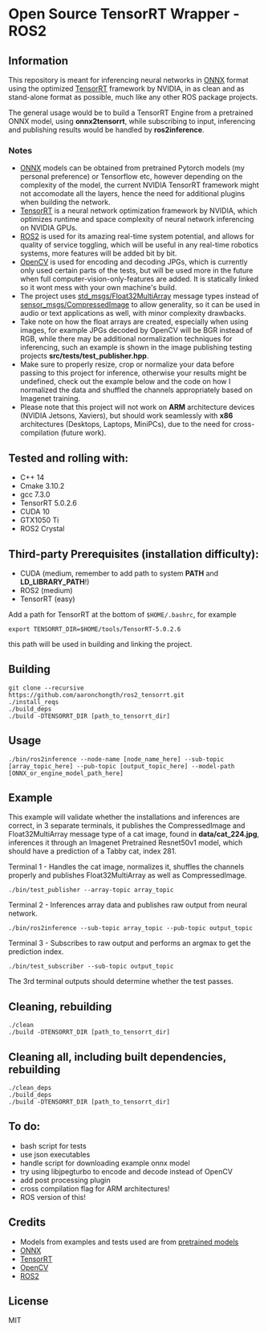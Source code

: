 # Open Source TensorRT Wrapper - ROS2

## Information

This repository is meant for inferencing neural networks in [ONNX](https://onnx.ai) format using the optimized [TensorRT](https://developer.nvidia.com/tensorrt) framework by NVIDIA, in as clean and as stand-alone format as possible, much like any other ROS package projects.

The general usage would be to build a TensorRT Engine from a pretrained ONNX model, using **onnx2tensorrt**, while subscribing to input, inferencing and publishing results would be handled by **ros2inference**. 

### Notes

- [ONNX](https://onnx.ai/) models can be obtained from pretrained Pytorch models (my personal preference) or Tensorflow etc, however depending on the complexity of the model, the current NVIDIA TensorRT framework might not accomodate all the layers, hence the need for additional plugins when building the network.
- [TensorRT](https://developer.nvidia.com/tensorrt) is a neural network optimization framework by NVIDIA, which optimizes runtime and space complexity of neural network inferencing on NVIDIA GPUs.
- [ROS2](https://index.ros.org/doc/ros2/) is used for its amazing real-time system potential, and allows for quality of service toggling, which will be useful in any real-time robotics systems, more features will be added bit by bit.
- [OpenCV](https://github.com/opencv/opencv) is used for encoding and decoding JPGs, which is currently only used certain parts of the tests, but will be used more in the future when full computer-vision-only-features are added. It is statically linked so it wont mess with your own machine's build. 
- The project uses [std_msgs/Float32MultiArray](http://docs.ros.org/melodic/api/std_msgs/html/msg/Float32MultiArray.html) message types instead of [sensor_msgs/CompressedImage](http://docs.ros.org/melodic/api/sensor_msgs/html/msg/CompressedImage.html) to allow generality, so it can be used in audio or text applications as well, with minor complexity drawbacks.
- Take note on how the float arrays are created, especially when using images, for example JPGs decoded by OpenCV will be BGR instead of RGB, while there may be additional normalization techniques for inferencing, such an example is shown in the image publishing testing projects **src/tests/test_publisher.hpp**.
- Make sure to properly resize, crop or normalize your data before passing to this project for inference, otherwise your results might be undefined, check out the example below and the code on how I normalized the data and shuffled the channels appropriately based on Imagenet training.
- Please note that this project will not work on **ARM** architecture devices (NVIDIA Jetsons, Xaviers), but should work seamlessly with **x86** architectures (Desktops, Laptops, MiniPCs), due to the need for cross-compilation (future work).

## Tested and rolling with:

- C++ 14
- Cmake 3.10.2
- gcc 7.3.0
- TensorRT 5.0.2.6
- CUDA 10
- GTX1050 Ti
- ROS2 Crystal

## Third-party Prerequisites (installation difficulty):

- CUDA (medium, remember to add path to system **PATH** and **LD_LIBRARY_PATH**!)
- ROS2 (medium)
- TensorRT (easy)

Add a path for TensorRT at the bottom of `$HOME/.bashrc`, for example
```
export TENSORRT_DIR=$HOME/tools/TensorRT-5.0.2.6
```
this path will be used in building and linking the project.

## Building

```
git clone --recursive https://github.com/aaronchongth/ros2_tensorrt.git
./install_reqs
./build_deps
./build -DTENSORRT_DIR [path_to_tensorrt_dir]
```

## Usage

```
./bin/ros2inference --node-name [node_name_here] --sub-topic [array_topic_here] --pub-topic [output_topic_here] --model-path [ONNX_or_engine_model_path_here]
```

## Example
This example will validate whether the installations and inferences are correct, in 3 separate terminals, it publishes the CompressedImage and Float32MultiArray message type of a cat image, found in **data/cat_224.jpg**, inferences it through an Imagenet Pretrained Resnet50v1 model, which should have a prediction of a Tabby cat, index 281.

Terminal 1 - Handles the cat image, normalizes it, shuffles the channels properly and publishes Float32MultiArray as well as CompressedImage.
```
./bin/test_publisher --array-topic array_topic
```

Terminal 2 - Inferences array data and publishes raw output from neural network.
```
./bin/ros2inference --sub-topic array_topic --pub-topic output_topic
```

Terminal 3 - Subscribes to raw output and performs an argmax to get the prediction index.
```
./bin/test_subscriber --sub-topic output_topic
```

The 3rd terminal outputs should determine whether the test passes.

## Cleaning, rebuilding

```
./clean
./build -DTENSORRT_DIR [path_to_tensorrt_dir]
```

## Cleaning all, including built dependencies, rebuilding

```
./clean_deps
./build_deps
./build -DTENSORRT_DIR [path_to_tensorrt_dir]
```

## To do:
- bash script for tests
- use json executables
- handle script for downloading example onnx model
- try using libjpegturbo to encode and decode instead of OpenCV
- add post processing plugin
- cross compilation flag for ARM architectures!
- ROS version of this!

## Credits
- Models from examples and tests used are from [pretrained models](https://github.com/Cadene/pretrained-models.pytorch)
- [ONNX](https://onnx.ai)
- [TensorRT](https://developer.nvidia.com/tensorrt)
- [OpenCV](https://github.com/opencv/opencv)
- [ROS2](https://index.ros.org/doc/ros2/)

## License
MIT